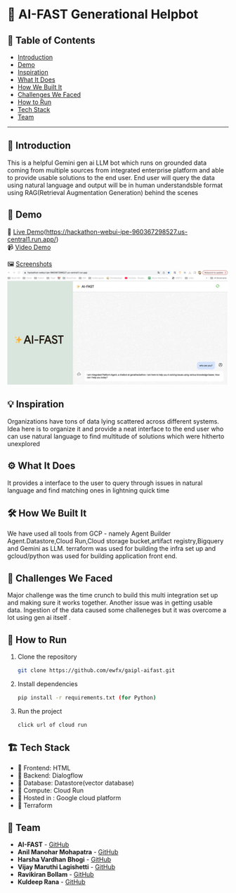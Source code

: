 # 🚀 AI-FAST Generational Helpbot

## 📌 Table of Contents
- [Introduction](#introduction)
- [Demo](artifacts/demo/README.md)
- [Inspiration](#inspiration)
- [What It Does](#what-it-does)
- [How We Built It](#how-we-built-it)
- [Challenges We Faced](#challenges-we-faced)
- [How to Run](#how-to-run)
- [Tech Stack](#tech-stack)
- [Team](#team)

---

## 🎯 Introduction
This is a helpful Gemini gen ai LLM bot which runs on grounded data coming from multiple sources from integrated enterprise platform and able to provide usable solutions to the end user. End user will query the data using natural language and output will be in human understandsble format using RAG(Retrieval Augmentation Generation) behind the scenes

## 🎥 Demo
🔗 [Live Demo](#)(https://hackathon-webui-ipe-960367298527.us-central1.run.app/)  
📹 [Video Demo](artifacts/demo/DemoVideo/Demo_Video.mp4)

🖼️ [Screenshots](artifacts/demo/Screenshots/)
![Screenshot 1](artifacts/demo/Screenshots/Appstartpage.jpg)

## 💡 Inspiration
Organizations have tons of data lying scattered across different systems. Idea here is to organize it and provide a neat interface to the end user who can use natural language to find multitude of solutions which were hitherto unexplored

## ⚙️ What It Does
It provides a interface to the user to query through issues in natural language and find matching ones in lightning quick time

## 🛠️ How We Built It
We have used all tools from GCP - namely Agent Builder Agent.Datastore,Cloud Run,Cloud storage bucket,artifact registry,Bigquery and Gemini as LLM. terraform was used for building the infra set up and gcloud/python was used for building application front end.

## 🚧 Challenges We Faced
Major challenge was the time crunch to build this multi integration set up and making sure it works together. Another issue was in getting usable data. Ingestion of the data caused some challeneges but it was overcome a lot using gen ai itself .

## 🏃 How to Run
1. Clone the repository  
   ```sh
   git clone https://github.com/ewfx/gaipl-aifast.git
   ```
2. Install dependencies  
   ```sh
   pip install -r requirements.txt (for Python)
   ```
3. Run the project  
   ```sh
   click url of cloud run 
   ```

## 🏗️ Tech Stack
- 🔹 Frontend: HTML
- 🔹 Backend: Dialogflow
- 🔹 Database: Datastore(vector database)
- 🔹 Compute: Cloud Run
- 🔹 Hosted in : Google cloud platform
- 🔹 Terraform

## 👥 Team
- **AI-FAST** - [GitHub](https://github.com/ewfx/gaipl-aifast/)
- **Anil Manohar Mohapatra** - [GitHub](https://github.com/anilmm2005)
- **Harsha Vardhan Bhogi** - [GitHub](https://github.com/HarshaBhogi)
- **Vijay Maruthi Lagishetti** - [GitHub](https://github.com/Vijay2869)
- **Ravikiran Bollam** - [GitHub](https://github.com/rabollam)
- **Kuldeep Rana** - [GitHub](https://github.com/Ranagcp)
